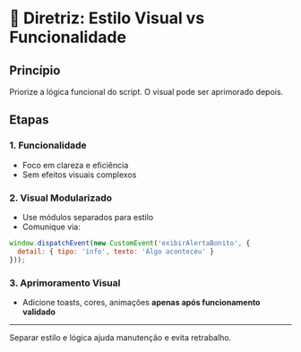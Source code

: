 # 🎨 Diretriz: Estilo Visual vs Funcionalidade

## Princípio
Priorize a lógica funcional do script. O visual pode ser aprimorado depois.

## Etapas

### 1. Funcionalidade
- Foco em clareza e eficiência
- Sem efeitos visuais complexos

### 2. Visual Modularizado
- Use módulos separados para estilo
- Comunique via:
```js
window.dispatchEvent(new CustomEvent('exibirAlertaBonito', {
  detail: { tipo: 'info', texto: 'Algo aconteceu' }
}));
```

### 3. Aprimoramento Visual
- Adicione toasts, cores, animações **apenas após funcionamento validado**

---

Separar estilo e lógica ajuda manutenção e evita retrabalho.
